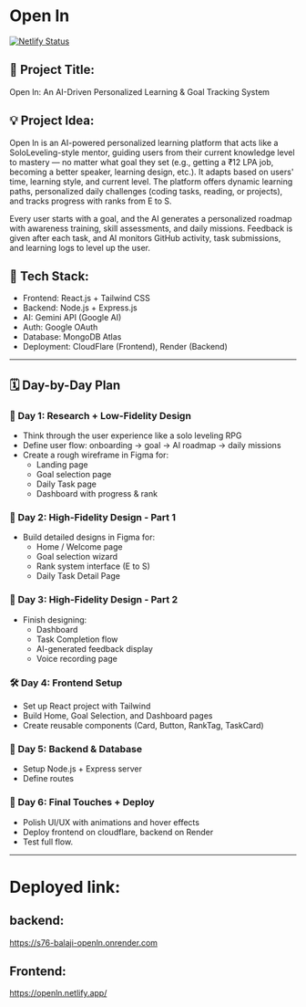 # Open ln
[![Netlify Status](https://api.netlify.com/api/v1/badges/63308681-bf23-46f0-ba25-36449d2328a9/deploy-status)](https://app.netlify.com/sites/openln/deploys)
## 🎯 Project Title:
Open ln: An AI-Driven Personalized Learning & Goal Tracking System

## 💡 Project Idea:
Open ln is an AI-powered personalized learning platform that acts like a SoloLeveling-style mentor, guiding users from their current knowledge level to mastery — no matter what goal they set (e.g., getting a ₹12 LPA job, becoming a better speaker, learning design, etc.). It adapts based on users' time, learning style, and current level. The platform offers dynamic learning paths, personalized daily challenges (coding tasks, reading, or projects), and tracks progress with ranks from E to S.

Every user starts with a goal, and the AI generates a personalized roadmap with awareness training, skill assessments, and daily missions. Feedback is given after each task, and AI monitors GitHub activity, task submissions, and learning logs to level up the user.

## 🧩 Tech Stack:

- Frontend: React.js + Tailwind CSS
- Backend: Node.js + Express.js
- AI: Gemini API (Google AI)
- Auth: Google OAuth
- Database: MongoDB Atlas
- Deployment: CloudFlare (Frontend), Render (Backend)

---

## 🗓️ Day-by-Day Plan

### 🧠 Day 1: Research + Low-Fidelity Design
- Think through the user experience like a solo leveling RPG
- Define user flow: onboarding → goal → AI roadmap → daily missions
- Create a rough wireframe in Figma for:
  - Landing page
  - Goal selection page
  - Daily Task page
  - Dashboard with progress & rank

### 🎨 Day 2: High-Fidelity Design - Part 1
- Build detailed designs in Figma for:
  - Home / Welcome page
  - Goal selection wizard
  - Rank system interface (E to S)
  - Daily Task Detail Page

### 🎨 Day 3: High-Fidelity Design - Part 2
- Finish designing:
  - Dashboard
  - Task Completion flow
  - AI-generated feedback display
  - Voice recording page

### 🛠️ Day 4: Frontend Setup
- Set up React project with Tailwind
- Build Home, Goal Selection, and Dashboard pages
- Create reusable components (Card, Button, RankTag, TaskCard)


### 🧠 Day 5: Backend & Database
- Setup Node.js + Express server
- Define routes
  
### 🧼 Day 6: Final Touches + Deploy
- Polish UI/UX with animations and hover effects
- Deploy frontend on cloudflare, backend on Render
- Test full flow.
  
---

# Deployed link:

## backend:

https://s76-balaji-openln.onrender.com

## Frontend:

https://openln.netlify.app/
